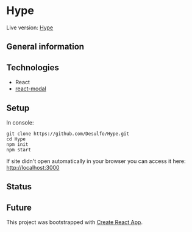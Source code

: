 # Hype

Live version: [Hype](https://desulfo.github.io/Hype/)

## General information

## Technologies

- React
- [react-modal](https://github.com/reactjs/react-modal)

## Setup

In console:

```
git clone https://github.com/Desulfo/Hype.git
cd Hype
npm init
npm start
```

If site didn't open automatically in your browser you can access it here: [http://localhost:3000](http://localhost:3000)

## Status

## Future

This project was bootstrapped with [Create React App](https://github.com/facebook/create-react-app).
